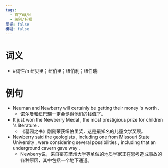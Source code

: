 ```yaml
---
tags:
  - 首字母/N
  - 级别/托福
掌握: false
模糊: false
---
```

# 词义
- #词性/n  纽贝里；纽伯里；纽伯利；纽伯瑞
# 例句
- Neuman and Newberry will certainly be getting their money 's worth .
	- 诺尔曼和纽巴瑞一定会觉得他们的钱值了。
- It just won the Newberry Medal , the most prestigious prize for children 's literature .
	- 《墓园之书》刚刚荣获纽伯里奖，这是最知名的儿童文学奖项。
- Newberry said the geologists , including one from Missouri State University , were considering several possibilities , including that an underground cavern gave way .
	- Newberry说，来自密苏里州大学等单位的地质学家正在思考造成事故的各种原因，其中包括一个地下通道。
